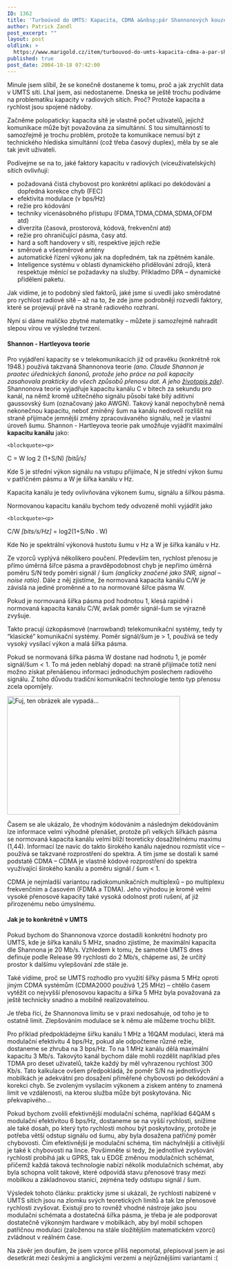 ```yaml
---
ID: 1362
title: 'Turboúvod do UMTS: Kapacita, CDMA a&nbsp;pár Shannonových kouzel'
author: Patrick Zandl
post_excerpt: ""
layout: post
oldlink: >
  https://www.marigold.cz/item/turbouvod-do-umts-kapacita-cdma-a-par-shannonovych-kouzel
published: true
post_date: 2004-10-18 07:42:00
---
```

<p>
Minule jsem slíbil, že se konečně dostaneme k tomu, proč a jak zrychlit data v UMTS síti. Lhal jsem, asi nedostaneme. Dneska se ještě trochu podíváme na problematiku kapacity v radiových sítích. Proč? Protože kapacita a rychlost jsou spojené nádoby. </p>

<p>
Začněme polopaticky: kapacita sítě je vlastně počet uživatelů, jejichž komunikace může být považována za simultánní. S tou simultánností to samozřejmě je trochu problém, protože ta komunikace nemusí být z technického hlediska simultánní (což třeba časový duplex), měla by se ale tak jevit uživateli.
</p>

<!--more--><p>
Podívejme se na to, jaké faktory kapacitu v radiových (víceuživatelských) sítích ovlivňují:</p>

<ul>
<li>	požadovaná čistá chybovost pro konkrétní aplikaci po dekódování a dopředná korekce chyb (FEC)
<li>efektivita modulace (v bps/Hz)
<li>režie pro kódování
<li>techniky vícenásobného přístupu (FDMA,TDMA,CDMA,SDMA,OFDM atd)
<li>diverzita (časová, prostorová, kódová, frekvenční atd)
<li>režie pro ohraničující pásma, časy atd. 
<li>hard a soft handovery v síti, respektive jejich režie
<li>směrové a všesměrové antény
<li>automatické řízení výkonu jak na dopředném, tak na zpětném kanále. 
<li>Inteligence systému v oblasti dynamického přidělování zdrojů, která respektuje měnící se požadavky na služby. Příkladmo DPA – dynamické přidělení paketu. 
</ul>
<p>
Jak vidíme, je to podobný sled faktorů, jaké jsme si uvedli jako směrodatné pro rychlost radiové sítě – až na to, že zde jsme podrobněji rozvedli faktory, které se projevují právě na straně radiového rozhraní. </p>

<p>
Nyní si dáme maličko zbytné matematiky – můžete ji samozřejmě nahradit slepou vírou ve výsledné tvrzení. </p>

<h4>Shannon - Hartleyova teorie</h4>
<p>
Pro vyjádření kapacity se v telekomunikacích již od pravěku (konkrétně rok 1948.) používá takzvaná Shannonova teorie <i>(ano. Claude Shannon je praotec úřednických šanonů, protože jeho práce na poli kapacity zasahovala prakticky do všech způsobů přenosu dat. A jeho <a href="http://www.vesmir.cz/clanek.php3?CID=5988">životopis zde</a>)</i>. Shannonova teorie vyjadřuje kapacitu kanálu C v bitech za sekundu pro kanál, na němž kromě užitečného signálu působí také bílý aditivní gaussovský šum (označovaný jako AWGN). Takový kanál nepochybně nemá nekonečnou kapacitu, neboť zmíněný šum na kanálu nedovolí rozlišit na straně přijímače jemnější změny zpracovávaného signálu, než je vlastní úroveň šumu. Shannon - Hartleyova teorie pak umožňuje vyjádřit maximální <b>kapacitu kanálu</b> jako:</p>

	<blockquote><p>
C = W log 2 (1+S/N) <i>[bitů/s]</i></p>
</blockquote>
<p>
Kde S je střední výkon signálu na vstupu přijímače, N je střední výkon šumu v patřičném pásmu a W je šířka kanálu v Hz. </p>

<p>
Kapacita kanálu je tedy ovlivňována výkonem šumu, signálu a šířkou pásma. </p>

<p>
Normovanou kapacitu kanálu bychom tedy odvozeně mohli vyjádřit jako </p>

	<blockquote><p>
C/W <i>[bits/s/Hz]</i>  =  log2(1+S/No . W) </p>
</blockquote>
<p>
Kde No je spektrální výkonová hustotu šumu v Hz a W je šířka kanálu v Hz. </p>

<p>
Ze vzorců vyplývá několikero poučení. Především ten, rychlost přenosu je přímo úměrná šířce pásma a pravděpodobnost chyb je nepřímo úměrná poměru S/N tedy poměri signál / šum <i>(anglicky značené jako SNR, signal – noise ratio)</i>. Dále z něj zjistíme,  že normovaná kapacita kanálu C/W je závislá na jediné proměnné a to na normované šířce pásma W. </p>

<p>
Pokud je normovaná šířka pásma pod hodnotou 1, klesá rapidně i normovaná kapacita kanálu C/W, avšak poměr signál-šum se výrazně zvyšuje. </p>

<p>
Takto pracují úzkopásmové (narrowband) telekomunikační systémy, tedy ty &#8220;klasické&#8221; komunikační systémy. Poměr signál/šum je > 1, používá se tedy vysoký vysílací výkon a malá šířka pásma. </p>

<p>
Pokud se normovaná šířka pásma W dostane nad hodnotu 1, je poměr signál/šum < 1. To má jeden neblahý dopad: na straně přijímače totiž není možno získat přenášenou informaci jednoduchým poslechem radiového signálu. Z toho důvodu tradiční komunikační technologie tento typ přenosu zcela opomíjely.</p>

<p>
<img src="/wp-content/uploads/20041018-normalizovanasirkapasma.jpg" alt="Fuj, ten obrázek ale vypadá..." width="400" height="274" /> </p>

<p>
Časem se ale ukázalo, že vhodným kódováním a následným dekódováním lze informace velmi výhodně přenášet, protože při velkých šířkách pásma se normovaná kapacita kanálu velmi blíží teoreticky dosažitelnému maximu (1,44). Informací lze navíc do takto širokého kanálu najednou rozmístit více – používá se takzvané rozprostření do spektra. A tím jsme se dostali k samé podstatě CDMA – CDMA je vlastně kódové rozprostření do spektra využívající širokého kanálu a poměru signál / šum < 1. </p>

<p>
CDMA je nejmladší variantou radiokomunikačních multiplexů – po multiplexu frekvenčním a časovém (FDMA a TDMA). Jeho výhodou je kromě velmi vysoké přenosové kapacity také vysoká odolnost proti rušení, ať již přirozenému nebo úmyslnému. </p>

<h4>Jak je to konkrétně v UMTS</h4>
<p>
Pokud bychom do Shannonova vzorce dostadili konkrétní hodnoty pro UMTS, kde je šířka kanálu 5 MHz, snadno zjistíme, že maximální kapacita dle Shannona je 20 Mb/s. Vzhledem k tomu, že samotné UMTS dnes definuje podle Release 99 rychlosti do 2 Mb/s, chápeme asi, že určitý prostor k dalšímu vylepšování zde stále je.</p>

<p>
Také vidíme, proč se UMTS rozhodlo pro využití šířky pásma 5 MHz oproti jiným CDMA systémům (CDMA2000 používá 1,25 MHz) – chtělo časem vytěžit co nejvyšší přenosovou kapacitu a šířka 5 MHz byla považovaná za ještě technicky snadno a mobilně realizovatelnou. </p>

<p>
Je třeba říci, že Shannonova limitu se v praxi nedosahuje, od toho je to ostatně limit. Zlepšováním modulace se k němu ale můžeme trochu blížit. </p>

<p>
Pro příklad předpokládejme šířku kanálu 1 MHz a 16QAM modulaci, která má modulační efektivitu 4 bps/Hz, pokud ale odpočteme různé režie, dostaneme se zhruba na 3 bps/Hz. To na 1 MHz kanálu dělá maximální kapacitu 3 Mb/s. Takovýto kanál bychom dále mohli rozdělit například přes TDMA pro deset uživatelů, takže každý by měl vyhrazenou rychlost 300 Kb/s. Tato kalkulace ovšem předpokládá, že poměr S/N na jednotlivých mobilkách je adekvátní pro dosažení přiměřené chybovosti po dekódování a korekci chyb. Se zvoleným vysílacím výkonem a ziskem antény to znamená limit ve vzdálenosti, na kterou služba může být poskytována. Nic překvapivého… </p>

<p>
Pokud bychom zvolili efektivnější modulační schéma, například 64QAM s modulační efektivitou 6 bps/Hz, dostaneme se na vyšší rychlosti, snížíme ale také dosah, po který tyto rychlosti mohou být poskytovány, protože je potřeba větší odstup signálu od šumu, aby byla dosažena patřičný poměr chybovosti. Čím efektivnější je modulační schéma, tím náchylnější a citlivější je také k chybovosti na lince.  Povšimněte si tedy, že jednotlivé zvyšování rychlostí probíhá jak u GPRS, tak u EDGE změnou modulačních schémat, přičemž každá taková technologie nabízí několik modulačních schémat, aby byla schopna volit takové, které odpovídá stavu přenosové trasy mezi mobilkou a základnovou stanicí, zejména tedy odstupu signál / šum. </p>

<p>
Výsledek tohoto článku: prakticky jsme si ukázali, že rychlosti nabízené v UMTS sítích jsou na zlomku svých teoretických limitů a tak lze přenosové rychlosti zvyšovat. Existují pro to rovněž vhodné nástroje jako jsou modulační schémata a dostatečná šířka pásma, je třeba je ale podporovat dostatečně výkonným hardware v mobilkách, aby byl mobil schopen patřičnou modulaci (založenou na stále složitějším matematickém vzorci) zvládnout v reálném čase. </p>

<p>
Na závěr jen doufám, že jsem vzorce příliš nepomotal, přepisoval jsem je asi desetkrát mezi českými a anglickými verzemi a nejrůznějšími variantami :(
</p>

